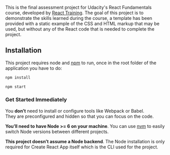 This is the final assessment project for Udacity's React Fundamentals course, developed by [React Training](https://reacttraining.com). The goal of this project is to demonstrate the skills learned during the course, a template has been provided with a static example of the CSS and HTML markup that may be used, but without any of the React code that is needed to complete the project.

## Installation

This project requires node and [npm](https://www.npmjs.com/) to run, once in the root folder of the application you have to do:

```sh
npm install
```

```sh
npm start
```
### Get Started Immediately

You **don’t** need to install or configure tools like Webpack or Babel.<br>
They are preconfigured and hidden so that you can focus on the code.

**You’ll need to have Node >= 6 on your machine**. You can use [nvm](https://github.com/creationix/nvm#installation) to easily switch Node versions between different projects.

**This project doesn’t assume a Node backend**. The Node installation is only required for Create React App itself which is the CLI used for the project.
